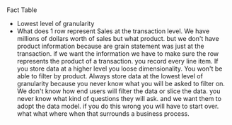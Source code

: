 # **[](https://www.youtube.com/watch?v=air7T8wCYkU)**

Fact Table

- Lowest level of granularity
- What does 1 row represent
Sales at the transaction level.
We have millions of dollars worth of sales but what product.
but we don't have product information because are grain statement was just at the transaction.
if we want the information we have to make sure the row represents the product of a transaction.
you record every line item.
If you store data at a higher level you loose dimensionality.
You won't be able to filter by product.
Always store data at the lowest level of granularity because you never know what you will be asked to filter on.
We don't know how end users will filter the data or slice the data. you never know what kind of questions they will ask. and we want them to adopt the data model.
if you do this wrong you will have to start over.
what what where when that surrounds a business process.

